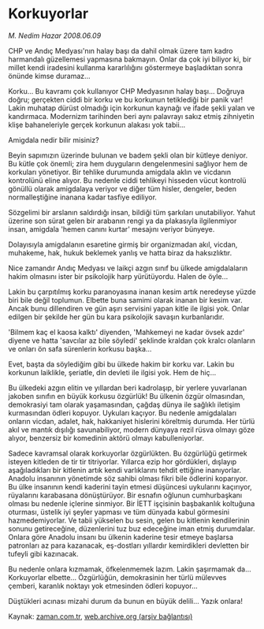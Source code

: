 # Korkuyorlar

*M. Nedim Hazar 2008.06.09*

<tr><td class="metin" colspan="2" style="padding-top: 20px; padding-left: 5px; padding-right: 10px;">CHP ve Andıç Medyası'nın halay başı da dahil olmak üzere tam kadro harmandalı güzellemesi yapmasına bakmayın. Onlar da çok iyi biliyor ki, bir millet kendi iradesini kullanma kararlılığını göstermeye başladıktan sonra önünde kimse duramaz...</td></tr><tr><td class="metin" colspan="2" style="padding-top: 20px; padding-left: 5px; padding-right: 10px;"><p>Korku... Bu kavramı çok kullanıyor CHP Medyasının halay başı... Doğruya doğru; gerçekten ciddi bir korku ve bu korkunun tetiklediği bir panik var! Lakin muhatap dürüst olmadığı için korkunun kaynağı ve ifade şekli yalan ve kandırmaca. Modernizm tarihinden beri aynı palavrayı sakız etmiş zihniyetin klişe bahaneleriyle gerçek korkunun alakası yok tabii...
<p>Amigdala nedir bilir misiniz?
<p>Beyin sapımızın üzerinde bulunan ve badem şekli olan bir kütleye deniyor. Bu kütle çok önemli; zira hem duyguların dengelenmesini sağlıyor hem de korkuları yönetiyor. Bir tehlike durumunda amigdala aklın ve vicdanın kontrolünü eline alıyor. Bu nedenle ciddi tehlikeyi hisseden vücut kontrolü gönüllü olarak amigdalaya veriyor ve diğer tüm hisler, dengeler, beden normalleştiğine inanana kadar tasfiye ediliyor. 
<p>Sözgelimi bir arslanın saldırdığı insan, bildiği tüm şarkıları unutabiliyor. Yahut üzerine son sürat gelen bir arabanın rengi ya da plakasıyla ilgilenmiyor insan, amigdala 'hemen canını kurtar' mesajını veriyor bünyeye. 
<p>Dolayısıyla amigdalanın esaretine girmiş bir organizmadan akıl, vicdan, muhakeme, hak, hukuk beklemek yanlış ve hatta biraz da haksızlıktır. 
<p>Nice zamandır Andıç Medyası ve laikçi azgın sınıf bu ülkede amigdalaların hakim olmasını ister bir psikolojik harp yürütüyordu. Halen de öyle... 
<p>Lakin bu çarpıtılmış korku paranoyasına inanan kesim artık neredeyse yüzde biri bile değil toplumun. Elbette buna samimi olarak inanan bir kesim var. Ancak bunu dillendiren ve gün aşırı servisini yapan kitle ile ilgisi yok. Onlar edilgen bir şekilde her gün bu kara psikolojik savaşın kurbanlarıdır. 
<p>'Bilmem kaç el kaosa kalktı' diyenden, 'Mahkemeyi ne kadar övsek azdır' diyene ve hatta 'savcılar az bile söyledi' şeklinde kraldan çok kralcı olanların ve onları ön safa sürenlerin korkusu başka... 
<p>Evet, başta da söylediğim gibi bu ülkede hakim bir korku var. Lakin bu korkunun laiklikle, şeriatle, din devleti ile ilgisi yok. Hem de hiç...
<p>Bu ülkedeki azgın elitin ve yıllardan beri kadrolaşıp, bir yerlere yuvarlanan jakoben sınıfın en büyük korkusu özgürlük! Bu ülkenin özgür olmasından, demokrasiyi tam olarak yaşamasından, çağdaş dünya ile sağlıklı iletişim kurmasından ödleri kopuyor. Uykuları kaçıyor. Bu nedenle amigdalaları onların vicdan, adalet, hak, hakkaniyet hislerini köreltmiş durumda. Her türlü akıl ve mantık dışılığı savunabiliyor, modern dünyaya rezil rüsva olmayı göze alıyor, benzersiz bir komedinin aktörü olmayı kabulleniyorlar. 
<p>Sadece kavramsal olarak korkuyorlar özgürlükten. Bu özgürlüğü getirmek isteyen kitleden de tir tir titriyorlar. Yıllarca ezip hor gördükleri, dışlayıp aşağıladıkları bir kitlenin artık kendi varlıklarını tehdit ettiğine inanıyorlar. Anadolu insanının yönetimde söz sahibi olması fikri bile ödlerini koparıyor. Bu ülke insanının kendi kaderini tayin etmesi düşüncesi uykularını kaçırıyor, rüyalarını karabasana dönüştürüyor. Bir esnafın oğlunun cumhurbaşkanı olması bu nedenle içlerine sinmiyor. Bir İETT işçisinin başbakanlık koltuğuna oturması, üstelik iyi şeyler yapması ve tüm dünyada kabul görmesini hazmedemiyorlar. Ve tabii yükselen bu sesin, gelen bu kitlenin kendilerinin sonunu getireceğine, düzenlerini tuz buz edeceğine iman etmiş durumdalar. Onlara göre Anadolu insanı bu ülkenin kaderine tesir etmeye başlarsa patronları az para kazanacak, eş-dostları yıllardır kemirdikleri devletten bir tufeyli gibi kazınacak. 
<p>Bu nedenle onlara kızmamak, öfkelenmemek lazım. Lakin şaşırmamak da... Korkuyorlar elbette... Özgürlüğün, demokrasinin her türlü mülevves çemberi, karanlık noktayı yok etmesinden ödleri kopuyor...
<p>Düştükleri acınası mizahi durum da bunun en büyük delili... Yazık onlara!<br/></p></p></p></p></p></p></p></p></p></p></p></p></p></td></tr>

Kaynak: [zaman.com.tr](http://zaman.com.tr/yazar.do?yazino=699775), [web.archive.org (arşiv bağlantısı)](http://web.archive.org/web/20080714135844/http://www.zaman.com.tr:80/yazar.do?yazino=699775)
